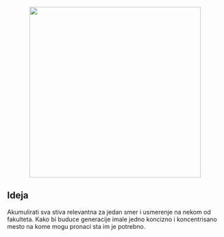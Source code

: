 <p align="center"><img src="https://res.cloudinary.com/dtfbvvkyp/image/upload/v1566331377/laravel-logolockup-cmyk-red.svg" width="400"></p>

## Ideja

Akumulirati sva stiva relevantna za jedan smer i usmerenje na nekom od fakulteta. Kako bi buduce generacije imale jedno koncizno i koncentrisano mesto na kome mogu pronaci sta im je potrebno.
